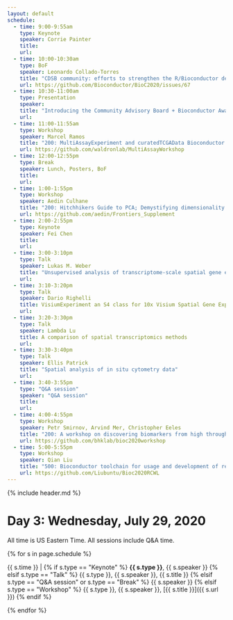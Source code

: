 ```yaml
---
layout: default
schedule:
  - time: 9:00-9:55am
    type: Keynote
    speaker: Corrie Painter
    title: 
    url: 
  - time: 10:00-10:30am
    type: BoF
    speaker: Leonardo Collado-Torres
    title: "CDSB community: efforts to strengthen the R/Bioconductor developer community in Mexico/LatAm and results showcased by regutools"
    url: https://github.com/Bioconductor/BioC2020/issues/67
  - time: 10:30-11:00am
    type: Presentation
    speaker: 
    title: "Introducing the Community Advisory Board + Bioconductor Awards ceremony"
    url: 
  - time: 11:00-11:55am
    type: Workshop
    speaker: Marcel Ramos
    title: "200: MultiAssayExperiment and curatedTCGAData Bioconductor 2020 Workshop"
    url: https://github.com/waldronlab/MultiAssayWorkshop
  - time: 12:00-12:55pm
    type: Break
    speaker: Lunch, Posters, BoF
    title: 
    url: 
  - time: 1:00-1:55pm
    type: Workshop
    speaker: Aedin Culhane
    title: "200: Hitchhikers Guide to PCA; Demystifying dimensionality reduction in R/Bioconductor"
    url: https://github.com/aedin/Frontiers_Supplement
  - time: 2:00-2:55pm
    type: Keynote
    speaker: Fei Chen
    title: 
    url: 
  - time: 3:00-3:10pm
    type: Talk
    speaker: Lukas M. Weber
    title: "Unsupervised analysis of transcriptome-scale spatial gene expression data in the human frontal cortex"
    url: 
  - time: 3:10-3:20pm
    type: Talk
    speaker: Dario Righelli
    title: VisiumExperiment an S4 class for 10x Visium Spatial Gene Expression
    url: 
  - time: 3:20-3:30pm
    type: Talk
    speaker: Lambda Lu
    title: A comparison of spatial transcriptomics methods
    url: 
  - time: 3:30-3:40pm
    type: Talk
    speaker: Ellis Patrick
    title: "Spatial analysis of in situ cytometry data"
    url: 
  - time: 3:40-3:55pm
    type: "Q&A session"
    speaker: "Q&A session"
    title: 
    url:
  - time: 4:00-4:55pm
    type: Workshop
    speaker: Petr Smirnov, Arvind Mer, Christopher Eeles
    title: "200: A workshop on discovering biomarkers from high throughput response screens"
    url: https://github.com/bhklab/bioc2020workshop
  - time: 5:00-5:55pm
    type: Workshop
    speaker: Qian Liu
    title: "500: Bioconductor toolchain for usage and development of reproducible bioinformatics pipelines in CWL"
    url: https://github.com/Liubuntu/Bioc2020RCWL
---
```


{% include header.md %}

# Day 3: Wednesday, July 29, 2020

All time is US Eastern Time. All sessions include Q&A time.

{% for s in page.schedule %}

{{ s.time }} | {% if s.type == "Keynote" %} **{{ s.type }}**, {{ s.speaker }} {% elsif s.type == "Talk" %} {{ s.type }}, {{ s.speaker }}, {{ s.title }} {% elsif s.type == "Q&A session" or s.type == "Break" %} {{ s.speaker }} {% elsif s.type == "Workshop" %} {{ s.type }}, {{ s.speaker }}, [{{ s.title }}]({{ s.url }}) {% endif %}

{% endfor %}

